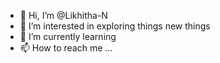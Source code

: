 - 👋 Hi, I’m @Likhitha-N
- 👀 I’m interested in exploring things new things
- 🌱 I’m currently learning 
- 📫 How to reach me ...

<!---
Likhitha-N/Likhitha-N is a ✨ special ✨ repository because its `README.md` (this file) appears on your GitHub profile.
You can click the Preview link to take a look at your changes.
--->
